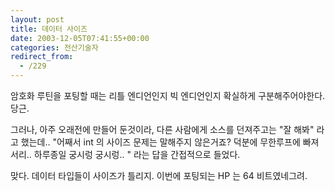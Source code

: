 ```yaml
---
layout: post
title: 데이터 사이즈
date: 2003-12-05T07:41:55+00:00
categories: 전산기술자
redirect_from:
  - /229
---
```


암호화 루틴을 포팅할 때는 리틀 엔디언인지 빅 엔디언인지 확실하게 구분해주어야한다. 당근.

그러나, 아주 오래전에 만들어 둔것이라, 다른 사람에게 소스를 던져주고는 "잘 해봐" 라고 했는데.. "어째서 int 의 사이즈 문제는 말해주지 않은거죠? 덕분에 무한루프에 빠져서리.. 하루종일 궁시렁 궁시렁.. " 라는 답을 간접적으로 들었다.

맞다. 데이터 타입들이 사이즈가 틀리지. 이번에 포팅되는 HP 는 64 비트였네그려.
<div id=comments>
</div>
